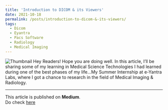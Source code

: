 ```yaml
---
title: 'Introduction to DICOM & its Viewers'
date: 2021-10-18
permalink: /posts/introduction-to-dicom-&-its-viewers/
tags:
  - Dicom
  - Eyantra
  - Pacs Software
  - Radiology
  - Medical Imaging
---
```


![Thumbnail](https://mohit-gupta-15.github.io/files/thumbnail-dicom.png)
Hey Readers! Hope you are doing well. In this article, I’ll be sharing some of my learning in Medical Science Technologies I had learned during one of the best phases of my life…My Summer Internship at e-Yantra Labs, where I got a chance to research in the field of Medical Imaging & Radiology.

---
This article is published on **Medium**.<br>
Do check [here](https://mohitgupta-15.medium.com/an-introduction-to-dicom-its-viewers-2e99c37714d9)
